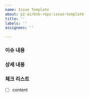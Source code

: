 ```yaml
---
name: Issue Template
about: p2-airbnb-repo-issue-template
title: ''
labels: ''
assignees: ''

---
```


### 이슈 내용


### 상세 내용


### 체크 리스트
* [ ] content
